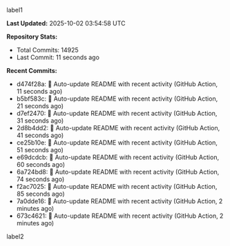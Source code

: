 
label1 
<!-- ACTIVITY_START -->
**Last Updated:** 2025-10-02 03:54:58 UTC

**Repository Stats:**
- Total Commits: 14925
- Last Commit: 11 seconds ago

**Recent Commits:**
- d474f28a: 🤖 Auto-update README with recent activity (GitHub Action, 11 seconds ago)
- b5bf583c: 🤖 Auto-update README with recent activity (GitHub Action, 21 seconds ago)
- d7ef2470: 🤖 Auto-update README with recent activity (GitHub Action, 31 seconds ago)
- 2d8b4dd2: 🤖 Auto-update README with recent activity (GitHub Action, 41 seconds ago)
- ce25b10e: 🤖 Auto-update README with recent activity (GitHub Action, 51 seconds ago)
- e69dcdcb: 🤖 Auto-update README with recent activity (GitHub Action, 60 seconds ago)
- 6a724bd8: 🤖 Auto-update README with recent activity (GitHub Action, 74 seconds ago)
- f2ac7025: 🤖 Auto-update README with recent activity (GitHub Action, 85 seconds ago)
- 7a0dde16: 🤖 Auto-update README with recent activity (GitHub Action, 2 minutes ago)
- 673c4621: 🤖 Auto-update README with recent activity (GitHub Action, 2 minutes ago)
<!-- ACTIVITY_END -->

label2
